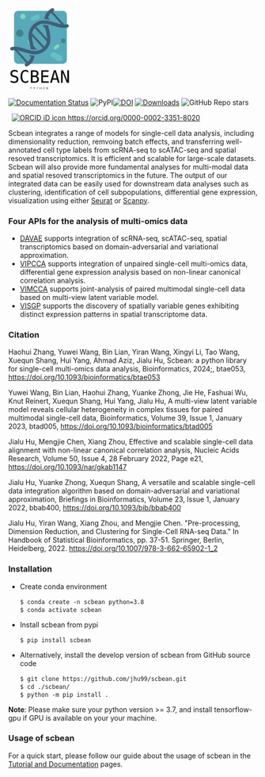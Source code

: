 <img src="https://github.com/jhu99/scbean/blob/main/logo.jpeg" width="128"/>

[![Documentation Status](https://readthedocs.org/projects/scbean/badge/?version=latest)](https://scbean.readthedocs.io/en/latest/?badge=latest) ![PyPI](https://img.shields.io/pypi/v/scbean?color=blue)[![DOI](https://zenodo.org/badge/321471516.svg)](https://zenodo.org/doi/10.5281/zenodo.10611940) [![Downloads](https://static.pepy.tech/badge/scbean)](https://pepy.tech/project/scbean) ![GitHub Repo stars](https://img.shields.io/github/stars/jhu99/scbean?color=yellow)

<a
    id="cy-effective-orcid-url"
    class="underline"
     href="https://orcid.org/0000-0002-3351-8020"
     target="orcid.widget"
     rel="me noopener noreferrer"
     style="vertical-align: top">
     <img
        src="https://orcid.org/sites/default/files/images/orcid_16x16.png"
        style="width: 1em; margin-inline-start: 0.5em"
        alt="ORCID iD icon"/>
      https://orcid.org/0000-0002-3351-8020
    </a>


Scbean integrates a range of models for single-cell data analysis, including dimensionality reduction, remvoing batch effects, and transferring well-annotated cell type labels from scRNA-seq to scATAC-seq and spatial resoved transcriptomics. It is efficient and scalable for large-scale datasets. Scbean will also provide more fundamental analyses for multi-modal data and spatial resoved transcriptomics in the future. The output of our integrated data can be easily used for downstream data analyses such as clustering, identification of cell subpopulations, differential gene expression, visualization using either [Seurat](https://satijalab.org/seurat/) or [Scanpy](https://scanpy-tutorials.readthedocs.io).

### Four APIs for the analysis of multi-omics data
- [DAVAE](https://academic.oup.com/bib/article/23/1/bbab400/6377528?login=true) supports integration of scRNA-seq, scATAC-seq, spatial transcriptomics based on domain-adversarial and variational approximation.
- [VIPCCA](https://academic.oup.com/nar/article/50/4/e21/6454289?login=true) supports integration of unpaired single-cell multi-omics data, differential gene expression analysis based on non-linear canonical correlation analysis.
- [VIMCCA](https://academic.oup.com/bioinformatics/advance-article/doi/10.1093/bioinformatics/btad005/6978155) supports joint-analysis of paired multimodal single-cell data based on multi-view latent variable model.
- [VISGP](https://scbean.readthedocs.io/en/latest/tutorials/visgp_tutorial.html) supports the discovery of spatially variable genes exhibiting distinct expression patterns in spatial transcriptome data.


### Citation
Haohui Zhang, Yuwei Wang, Bin Lian, Yiran Wang, Xingyi Li, Tao Wang, Xuequn Shang, Hui Yang, Ahmad Aziz, Jialu Hu, Scbean: a python library for single-cell multi-omics data analysis, Bioinformatics, 2024;, btae053, https://doi.org/10.1093/bioinformatics/btae053

Yuwei Wang, Bin Lian, Haohui Zhang, Yuanke Zhong, Jie He, Fashuai Wu, Knut Reinert, Xuequn Shang, Hui Yang, Jialu Hu, A multi-view latent variable model reveals cellular heterogeneity in complex tissues for paired multimodal single-cell data, Bioinformatics, Volume 39, Issue 1, January 2023, btad005, https://doi.org/10.1093/bioinformatics/btad005

Jialu Hu, Mengjie Chen, Xiang Zhou, Effective and scalable single-cell data alignment with non-linear canonical correlation analysis, Nucleic Acids Research, Volume 50, Issue 4, 28 February 2022, Page e21, https://doi.org/10.1093/nar/gkab1147

Jialu Hu, Yuanke Zhong, Xuequn Shang, A versatile and scalable single-cell data integration algorithm based on domain-adversarial and variational approximation, Briefings in Bioinformatics, Volume 23, Issue 1, January 2022, bbab400, https://doi.org/10.1093/bib/bbab400

Jialu Hu, Yiran Wang, Xiang Zhou, and Mengjie Chen. "Pre-processing, Dimension Reduction, and Clustering for Single-Cell RNA-seq Data." In Handbook of Statistical Bioinformatics, pp. 37-51. Springer, Berlin, Heidelberg, 2022. https://doi.org/10.1007/978-3-662-65902-1_2

### Installation

- Create conda environment

  ```shell
  $ conda create -n scbean python=3.8
  $ conda activate scbean
  ```

- Install scbean from pypi

  ```shell
  $ pip install scbean
  ```

- Alternatively, install the develop version of scbean from GitHub source code

  ```shell
  $ git clone https://github.com/jhu99/scbean.git
  $ cd ./scbean/
  $ python -m pip install .
  ```

**Note**: Please make sure your python version >= 3.7, and install tensorflow-gpu if GPU is available on your your machine.

### Usage of scbean

For a quick start, please follow our guide about the usage of scbean in the [Tutorial and Documentation](https://scbean.readthedocs.io/en/latest/) pages.

